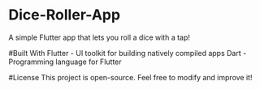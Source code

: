 # Dice-Roller-App
A simple Flutter app that lets you roll a dice with a tap! 

#Built With
Flutter - UI toolkit for building natively compiled apps
Dart - Programming language for Flutter

#License
This project is open-source. Feel free to modify and improve it!
